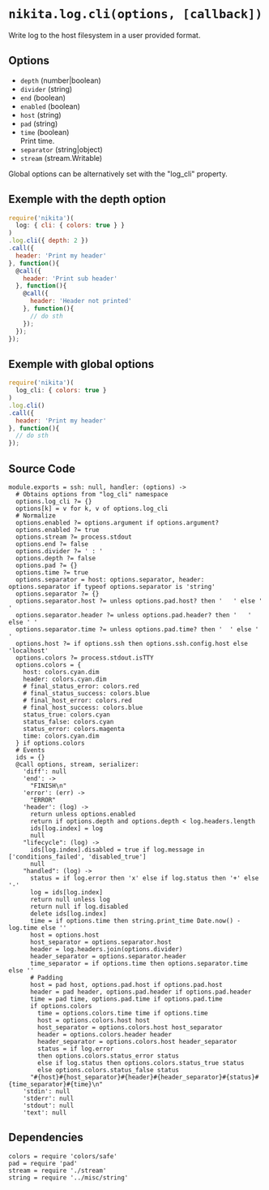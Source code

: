 
# `nikita.log.cli(options, [callback])`

Write log to the host filesystem in a user provided format.

## Options

* `depth` (number|boolean)    
* `divider` (string)    
* `end` (boolean)    
* `enabled` (boolean)    
* `host` (string)    
* `pad` (string)    
* `time` (boolean)    
  Print time.   
* `separator` (string|object)    
* `stream` (stream.Writable)  

Global options can be alternatively set with the "log_cli" property.

## Exemple with the depth option

```js
require('nikita')(
  log: { cli: { colors: true } }
)
.log.cli({ depth: 2 })
.call({
  header: 'Print my header'
}, function(){
  @call({
    header: 'Print sub header'
  }, function(){
    @call({
      header: 'Header not printed'
    }, function(){
      // do sth
    });
  });
});
```

## Exemple with global options

```js
require('nikita')(
  log_cli: { colors: true }
)
.log.cli()
.call({
  header: 'Print my header'
}, function(){
  // do sth
});
```

## Source Code

    module.exports = ssh: null, handler: (options) ->
      # Obtains options from "log_cli" namespace
      options.log_cli ?= {}
      options[k] = v for k, v of options.log_cli
      # Normalize
      options.enabled ?= options.argument if options.argument?
      options.enabled ?= true
      options.stream ?= process.stdout
      options.end ?= false
      options.divider ?= ' : '
      options.depth ?= false
      options.pad ?= {}
      options.time ?= true
      options.separator = host: options.separator, header: options.separator if typeof options.separator is 'string'
      options.separator ?= {}
      options.separator.host ?= unless options.pad.host? then '   ' else ' '
      options.separator.header ?= unless options.pad.header? then '   ' else ' '
      options.separator.time ?= unless options.pad.time? then '  ' else ' '
      options.host ?= if options.ssh then options.ssh.config.host else 'localhost'
      options.colors ?= process.stdout.isTTY
      options.colors = {
        host: colors.cyan.dim
        header: colors.cyan.dim
        # final_status_error: colors.red
        # final_status_success: colors.blue
        # final_host_error: colors.red
        # final_host_success: colors.blue 
        status_true: colors.cyan
        status_false: colors.cyan
        status_error: colors.magenta
        time: colors.cyan.dim
      } if options.colors
      # Events
      ids = {}
      @call options, stream, serializer:
        'diff': null
        'end': ->
          "FINISH\n"
        'error': (err) ->
          "ERROR"
        'header': (log) ->
          return unless options.enabled
          return if options.depth and options.depth < log.headers.length
          ids[log.index] = log
          null
        "lifecycle": (log) ->
          ids[log.index].disabled = true if log.message in ['conditions_failed', 'disabled_true']
          null
        "handled": (log) ->
          status = if log.error then 'x' else if log.status then '+' else '-'
          log = ids[log.index]
          return null unless log
          return null if log.disabled
          delete ids[log.index]
          time = if options.time then string.print_time Date.now() - log.time else ''
          host = options.host
          host_separator = options.separator.host
          header = log.headers.join(options.divider)
          header_separator = options.separator.header
          time_separator = if options.time then options.separator.time else ''
          # Padding
          host = pad host, options.pad.host if options.pad.host
          header = pad header, options.pad.header if options.pad.header
          time = pad time, options.pad.time if options.pad.time
          if options.colors
            time = options.colors.time time if options.time
            host = options.colors.host host
            host_separator = options.colors.host host_separator
            header = options.colors.header header
            header_separator = options.colors.host header_separator
            status = if log.error
            then options.colors.status_error status
            else if log.status then options.colors.status_true status
            else options.colors.status_false status
          "#{host}#{host_separator}#{header}#{header_separator}#{status}#{time_separator}#{time}\n"
        'stdin': null
        'stderr': null
        'stdout': null
        'text': null

## Dependencies

    colors = require 'colors/safe'
    pad = require 'pad'
    stream = require './stream'
    string = require '../misc/string'
